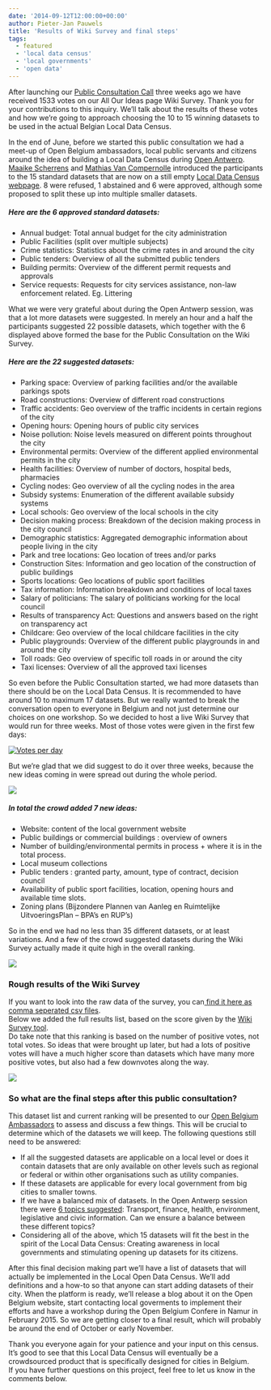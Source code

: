 ```yaml
---
date: '2014-09-12T12:00:00+00:00'
author: Pieter-Jan Pauwels
title: 'Results of Wiki Survey and final steps'
tags:
  - featured
  - 'local data census'
  - 'local governments'
  - 'open data'
---
```


After launching our [Public Consultation Call](http://openbelgium.be/2014/08/choose-local-open-data-with-us/) three weeks ago we have received 1533 votes on our All Our Ideas page Wiki Survey. Thank you for your contributions to this inquiry. We’ll talk about the results of these votes and how we’re going to approach choosing the 10 to 15 winning datasets to be used in the actual Belgian Local Data Census.

In the end of June, before we started this public consultation we had a meet-up of Open Belgium ambassadors, local public servants and citizens around the idea of building a Local Data Census during [Open Antwerp](http://www.eventbrite.nl/e/open-antwerp-registration-11919219707). [Maaike Scherrens](https://twitter.com/maaikescherrens) and [Mathias Van Compernolle](https://twitter.com/mvcomper) introduced the participants to the 15 standard datasets that are now on a still empty [Local Data Census webpage](http://be-city.census.okfn.org/). 8 were refused, 1 abstained and 6 were approved, although some proposed to split these up into multiple smaller datasets.

##### Here are the 6 approved standard datasets:

- Annual budget: Total annual budget for the city administration
- Public Facilities (split over multiple subjects)
- Crime statistics: Statistics about the crime rates in and around the city
- Public tenders: Overview of all the submitted public tenders
- Building permits: Overview of the different permit requests and approvals
- Service requests: Requests for city services assistance, non-law enforcement related. Eg. Littering

What we were very grateful about during the Open Antwerp session, was that a lot more datasets were suggested. In merely an hour and a half the participants suggested 22 possible datasets, which together with the 6 displayed above formed the base for the Public Consultation on the Wiki Survey.

##### Here are the 22 suggested datasets:

- Parking space: Overview of parking facilities and/or the available parkings spots
- Road constructions: Overview of different road constructions
- Traffic accidents: Geo overview of the traffic incidents in certain regions of the city
- Opening hours: Opening hours of public city services
- Noise pollution: Noise levels measured on different points throughout the city
- Environmental permits: Overview of the different applied environmental permits in the city
- Health facilities: Overview of number of doctors, hospital beds, pharmacies
- Cycling nodes: Geo overview of all the cycling nodes in the area
- Subsidy systems: Enumeration of the different available subsidy systems
- Local schools: Geo overview of the local schools in the city
- Decision making process: Breakdown of the decision making process in the city council
- Demographic statistics: Aggregated demographic information about people living in the city
- Park and tree locations: Geo location of trees and/or parks
- Construction Sites: Information and geo location of the construction of public buildings
- Sports locations: Geo locations of public sport facilities
- Tax information: Information breakdown and conditions of local taxes
- Salary of politicians: The salary of politicians working for the local council
- Results of transparency Act: Questions and answers based on the right on transparency act
- Childcare: Geo overview of the local childcare facilities in the city
- Public playgrounds: Overview of the different public playgrounds in and around the city
- Toll roads: Geo overview of specific toll roads in or around the city
- Taxi licenses: Overview of all the approved taxi licenses

So even before the Public Consultation started, we had more datasets than there should be on the Local Data Census. It is recommended to have around 10 to maximum 17 datasets. But we really wanted to break the conversation open to everyone in Belgium and not just determine our choices on one workshop. So we decided to host a live Wiki Survey that would run for three weeks. Most of those votes were given in the first few days:

[![Votes per day](1410505802_thumb.png)](http://openbelgium.be/wp-content/uploads/2014/09/1410505802_full.png)

But we’re glad that we did suggest to do it over three weeks, because the new ideas coming in were spread out during the whole period.

[![](1410505968_thumb.png)](http://openbelgium.be/wp-content/uploads/2014/09/1410505968_full.png)

##### In total the crowd added 7 new ideas:

- Website: content of the local government website
- Public buildings or commercial buildings : overview of owners
- Number of building/environmental permits in process + where it is in the total process.
- Local museum collections
- Public tenders : granted party, amount, type of contract, decision council
- Availability of public sport facilities, location, opening hours and available time slots.
- Zoning plans (Bijzondere Plannen van Aanleg en Ruimtelijke UitvoeringsPlan – BPA’s en RUP’s)

So in the end we had no less than 35 different datasets, or at least variations. And a few of the crowd suggested datasets during the Wiki Survey actually made it quite high in the overall ranking.

[![](1410507006_thumb.png)](http://openbelgium.be/wp-content/uploads/2014/09/1410507006_full.png)

### Rough results of the Wiki Survey

If you want to look into the raw data of the survey, you can[ find it here as comma seperated csv files](https://www.dropbox.com/sh/zpa4a660s71sia1/AADA0kaBRllER5lPHCEb7Qk9a?dl=0).  
Below we added the full results list, based on the score given by the [Wiki Survey tool](http://allourideas.org/).  
Do take note that this ranking is based on the number of positive votes, not total votes. So ideas that were brought up later, but had a lots of positive votes will have a much higher score than datasets which have many more positive votes, but also had a few downvotes along the way.

[![](1410514314_thumb.png)](http://openbelgium.be/wp-content/uploads/2014/09/1410514314_full.png)

### So what are the final steps after this public consultation?

This dataset list and current ranking will be presented to our [Open Belgium Ambassadors](http://openbelgium.be/members/) to assess and discuss a few things. This will be crucial to determine which of the datasets we will keep. The following questions still need to be answered:

- If all the suggested datasets are applicable on a local level or does it contain datasets that are only available on other levels such as regional or federal or within other organisations such as utility companies.
- If these datasets are applicable for every local government from big cities to smaller towns.
- If we have a balanced mix of datasets. In the Open Antwerp session there were [6 topics suggested](http://www.slideshare.net/OpenKnowledgeBE/localdatacensus): Transport, finance, health, environment, legislative and civic information. Can we ensure a balance between these different topics?
- Considering all of the above, which 15 datasets will fit the best in the spirit of the Local Data Census: Creating awareness in local governments and stimulating opening up datasets for its citizens.

After this final decision making part we’ll have a list of datasets that will actually be implemented in the Local Open Data Census. We’ll add definitions and a how-to so that anyone can start adding datasets of their city. When the platform is ready, we’ll release a blog about it on the Open Belgium website, start contacting local goverments to implement their efforts and have a workshop during the Open Belgium Confere in Namur in February 2015. So we are getting closer to a final result, which will probably be around the end of October or early November.

Thank you everyone again for your patience and your input on this census. It’s good to see that this Local Data Census will eventually be a crowdsourced product that is specifically designed for cities in Belgium.  
If you have further questions on this project, feel free to let us know in the comments below.
